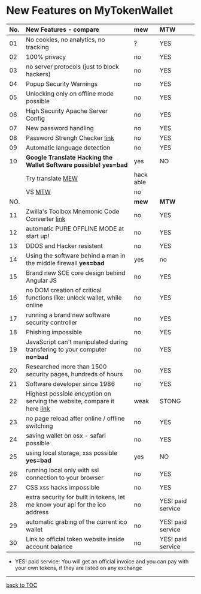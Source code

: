 # New Features on MyTokenWallet


| No. | New Features - compare                                                                           | **mew**   | **MTW**           |
|:----|:-------------------------------------------------------------------------------------------------|:----------|:------------------|
| 01  | No cookies, no analytics, no tracking                                                            | ?         | YES               |
| 02  | 100% privacy                                                                                     | no        | YES               |
| 03  | no server protocols (just to block hackers)                                                      | no        | YES               |
| 04  | Popup Security Warnings                                                                          | no        | YES               |
| 05  | Unlocking only on offline mode possible                                                          | no        | YES               |
| 06  | High Security Apache Server Config                                                               | no        | YES               |
| 07  | New password handling                                                                            | no        | YES               |
| 08  | Password Strengh Checker  [link](https://mytokenwallet.com/pwStrength-meter.html)                | no        | YES               |
| 09  | Automatic language detection                                                                     | no        | YES               |
| 10  | **Google Translate Hacking the Wallet Software possible!**    **yes=bad**                        | yes       | NO                |
|     | Try translate [MEW](https://goo.gl/TJRXRf)                                                       | hack able |                   |
|     | VS [MTW](https://goo.gl/crWsPT)                                                                  | no        |                   |
| NO. |                                                                                                  | **mew**   | **MTW**           |
| 11  | Zwilla's Toolbox Mnemonic Code Converter  [link](https://mytokenwallet.com/bip39.html)           | no        | YES               |
| 12  | automatic PURE OFFLINE MODE at start up!                                                         | no        | YES               |
| 13  | DDOS and Hacker resistent                                                                        | no        | YES               |
| 14  | Using the software behind a man in the middle firewall **yes=bad**                               | yes       | no                |
| 15  | Brand new SCE core design behind Angular JS                                                      | no        | YES               |
| 16  | no DOM creation of critical functions like: unlock wallet, while online                          | no        | YES               |
| 17  | running a brand new software security controller                                                 | no        | YES               |
| 18  | Phishing impossible                                                                              | no        | YES               |
| 19  | JavaScript can't manipulated during transfering to your computer **no=bad**                      | no        | YES               |
| 20  | Researched more than 1500 security pages, hundreds of hours                                      | no        | YES               |
| 21  | Software developer since 1986                                                                    | no        | YES               |
| 22  | Highest possible encyption on serving the website, compare it here [link](https://goo.gl/AXTwiK) | weak      | STONG             |
| 23  | no page reload after online / offline switching                                                  | no        | YES               |
| 24  | saving wallet on osx - safari possible                                                           | no        | YES               |
| 25  | using local storage, xss possible    **yes=bad**                                                 | yes       | NO                |
| 26  | running local only with ssl connection to your browser                                           | no        | YES               |
| 27  | CSS xss hacks impossible                                                                         | no        | YES               |
| 28  | extra security for built in tokens, let me know your api for the ico address                     | no        | YES! paid service |
| 29  | automatic grabing of the current ico wallet                                                      | no        | YES! paid service |
| 30  | Link to official token website inside account balance                                            | no        | YES! paid service |

* YES! paid service: You will get an official invoice and you can pay
  with your own tokens, if they are listed on any exchange

***

[back to TOC](https://github.com/Zwilla/mytokenwallet.com/blob/master/docs/DOCS-TOC.md)

